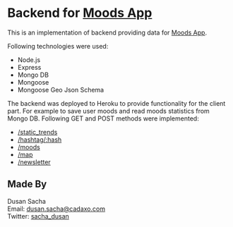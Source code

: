 # Backend for [Moods App](https://www.moods.world/bpw16/#/tab/mood)

This is an implementation of backend providing data for [Moods App](https://www.moods.world/).

Following technologies were used:
- Node.js
- Express
- Mongo DB
- Mongoose
- Mongoose Geo Json Schema

The backend was deployed to Heroku to provide functionality for the client part. For example to save user moods and read moods statistics from Mongo DB.
Following GET and POST methods were implemented:

- [/static_trends](https://dev-moods-app.herokuapp.com/static_trends)
- [/hashtag/:hash](https://dev-moods-app.herokuapp.com/hashtag/bpw16)
- [/moods](https://dev-moods-app.herokuapp.com/moods)
- [/map](https://dev-moods-app.herokuapp.com/map)
- [/newsletter](https://dev-moods-app.herokuapp.com/newsletter)


## Made By
Dusan Sacha  
Email: dusan.sacha@cadaxo.com  
Twitter: [sacha_dusan](http://twitter.com/sacha_dusan)
